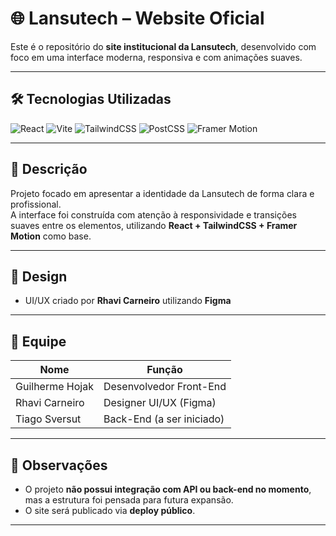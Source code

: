 # 🌐 Lansutech – Website Oficial

Este é o repositório do **site institucional da Lansutech**, desenvolvido com foco em uma interface moderna, responsiva e com animações suaves.

---

## 🛠️ Tecnologias Utilizadas

![React](https://img.shields.io/badge/React-20232A?style=for-the-badge&logo=react&logoColor=61DAFB)
![Vite](https://img.shields.io/badge/Vite-646CFF?style=for-the-badge&logo=vite&logoColor=white)
![TailwindCSS](https://img.shields.io/badge/TailwindCSS-0EA5E9?style=for-the-badge&logo=tailwindcss&logoColor=white)
![PostCSS](https://img.shields.io/badge/PostCSS-DD3A0A?style=for-the-badge&logo=postcss&logoColor=white)
![Framer Motion](https://img.shields.io/badge/Framer%20Motion-000000?style=for-the-badge&logo=framer&logoColor=white)

---

## 🎯 Descrição

Projeto focado em apresentar a identidade da Lansutech de forma clara e profissional.  
A interface foi construída com atenção à responsividade e transições suaves entre os elementos, utilizando **React + TailwindCSS + Framer Motion** como base.

---

## 🎨 Design

- UI/UX criado por **Rhavi Carneiro** utilizando **Figma**

---

## 👥 Equipe

| Nome              | Função                     |
|-------------------|----------------------------|
| Guilherme Hojak   | Desenvolvedor Front-End    |
| Rhavi Carneiro    | Designer UI/UX (Figma)     |
| Tiago Sversut     | Back-End (a ser iniciado)  |

---

## 📌 Observações

- O projeto **não possui integração com API ou back-end no momento**, mas a estrutura foi pensada para futura expansão.
- O site será publicado via **deploy público**.

---
